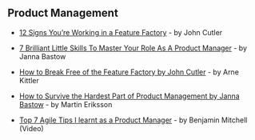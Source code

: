 ## Product Management

- [12 Signs You’re Working in a Feature Factory](https://hackernoon.com/12-signs-youre-working-in-a-feature-factory-44a5b938d6a2) - by John Cutler

- [7 Brilliant Little Skills To Master Your Role As A Product Manager](https://www.prodpad.com/blog/essential-skills-for-product-manager-roles/) - by Janna Bastow

- [How to Break Free of the Feature Factory by John Cutler](https://www.mindtheproduct.com/2017/08/break-free-feature-factory-john-cutler/) - by Arne Kittler

- [How to Survive the Hardest Part of Product Management by Janna Bastow](https://www.mindtheproduct.com/2017/09/survive-hardest-part-product-management-janna-bastow/) - by Martin Eriksson

- [Top 7 Agile Tips I learnt as a Product Manager](https://www.youtube.com/watch?v=v7bNTqMlq-E) - by Benjamin Mitchell (Video)
